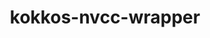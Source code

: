 ---
title: "kokkos-nvcc-wrapper"
layout: cache
categories: [package, develop-2023-06-25]
meta: {"versions": ["4.0.01"], "compilers": ["gcc@=11.1.0"], "oss": ["ubuntu20.04"], "platforms": ["linux"], "targets": ["ppc64le", "x86_64_v3"], "stacks": ["e4s", "e4s-power", "root"], "num_specs": 4, "num_specs_by_stack": {"root": 4, "e4s": 2, "e4s-power": 2}}
spec_details: [{"hash": "j5xc6gq6eqrb6gbkairr5q2khsacvmin", "compiler": "gcc@=11.1.0", "versions": ["4.0.01"], "os": "ubuntu20.04", "platform": "linux", "target": "x86_64_v3", "variants": ["build_system=generic"], "stacks": ["root", "e4s"], "size": "-", "tarball": "https://binaries.spack.io/releases/develop-2023-06-25/build_cache/linux-ubuntu20.04-x86_64_v3/gcc-11.1.0/kokkos-nvcc-wrapper-4.0.01/linux-ubuntu20.04-x86_64_v3-gcc-11.1.0-kokkos-nvcc-wrapper-4.0.01-j5xc6gq6eqrb6gbkairr5q2khsacvmin.spack"}, {"hash": "itgixu7ugwiojpi3awpr67dlqxutgaey", "compiler": "gcc@=11.1.0", "versions": ["4.0.01"], "os": "ubuntu20.04", "platform": "linux", "target": "ppc64le", "variants": ["build_system=generic"], "stacks": ["root", "e4s-power"], "size": "-", "tarball": "https://binaries.spack.io/releases/develop-2023-06-25/build_cache/linux-ubuntu20.04-ppc64le/gcc-11.1.0/kokkos-nvcc-wrapper-4.0.01/linux-ubuntu20.04-ppc64le-gcc-11.1.0-kokkos-nvcc-wrapper-4.0.01-itgixu7ugwiojpi3awpr67dlqxutgaey.spack"}, {"hash": "rptqg3hgpkno3qfbcv5q6z5dmnwnvc3n", "compiler": "gcc@=11.1.0", "versions": ["4.0.01"], "os": "ubuntu20.04", "platform": "linux", "target": "ppc64le", "variants": ["build_system=generic"], "stacks": ["root", "e4s-power"], "size": "-", "tarball": "https://binaries.spack.io/releases/develop-2023-06-25/build_cache/linux-ubuntu20.04-ppc64le/gcc-11.1.0/kokkos-nvcc-wrapper-4.0.01/linux-ubuntu20.04-ppc64le-gcc-11.1.0-kokkos-nvcc-wrapper-4.0.01-rptqg3hgpkno3qfbcv5q6z5dmnwnvc3n.spack"}, {"hash": "cyotc5d6zz3uxubhmbex252ppxktnasf", "compiler": "gcc@=11.1.0", "versions": ["4.0.01"], "os": "ubuntu20.04", "platform": "linux", "target": "x86_64_v3", "variants": ["build_system=generic"], "stacks": ["root", "e4s"], "size": "-", "tarball": "https://binaries.spack.io/releases/develop-2023-06-25/build_cache/linux-ubuntu20.04-x86_64_v3/gcc-11.1.0/kokkos-nvcc-wrapper-4.0.01/linux-ubuntu20.04-x86_64_v3-gcc-11.1.0-kokkos-nvcc-wrapper-4.0.01-cyotc5d6zz3uxubhmbex252ppxktnasf.spack"}]
---